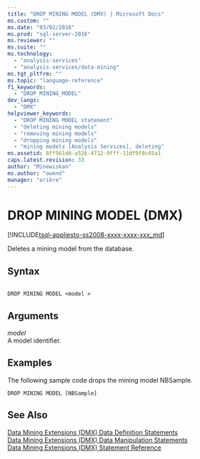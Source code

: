 ```yaml
---
title: "DROP MINING MODEL (DMX) | Microsoft Docs"
ms.custom: ""
ms.date: "03/02/2016"
ms.prod: "sql-server-2016"
ms.reviewer: ""
ms.suite: ""
ms.technology: 
  - "analysis-services"
  - "analysis-services/data-mining"
ms.tgt_pltfrm: ""
ms.topic: "language-reference"
f1_keywords: 
  - "DROP_MINING_MODEL"
dev_langs: 
  - "DMX"
helpviewer_keywords: 
  - "DROP MINING MODEL statement"
  - "deleting mining models"
  - "removing mining models"
  - "dropping mining models"
  - "mining models [Analysis Services], deleting"
ms.assetid: 8ff561d0-a526-4712-9fff-11df9f8c45a1
caps.latest.revision: 33
author: "Minewiskan"
ms.author: "owend"
manager: "erikre"
---
```

# DROP MINING MODEL (DMX)
[!INCLUDE[tsql-appliesto-ss2008-xxxx-xxxx-xxx_md](../includes/tsql-appliesto-ss2008-xxxx-xxxx-xxx-md.md)]

  Deletes a mining model from the database.  
  
## Syntax  
  
```  
  
DROP MINING MODEL <model >  
```  
  
## Arguments  
 *model*  
 A model identifier.  
  
## Examples  
 The following sample code drops the mining model NBSample.  
  
```  
DROP MINING MODEL [NBSample]  
```  
  
## See Also  
 [Data Mining Extensions &#40;DMX&#41; Data Definition Statements](../dmx/dmx-statements-data-definition.md)   
 [Data Mining Extensions &#40;DMX&#41; Data Manipulation Statements](../dmx/dmx-statements-data-manipulation.md)   
 [Data Mining Extensions &#40;DMX&#41; Statement Reference](../dmx/data-mining-extensions-dmx-statements.md)  
  
  
